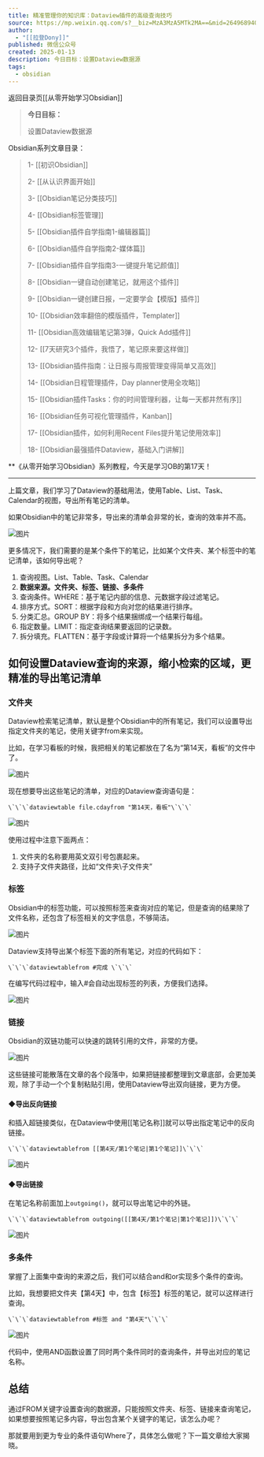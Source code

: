 ```yaml
---
title: 精准管理你的知识库：Dataview插件的高级查询技巧
source: https://mp.weixin.qq.com/s?__biz=MzA3MzA5MTk2MA==&mid=2649689405&idx=1&sn=0647eb866e85876b9cfb8291cc544fc9&chksm=870ff32ab0787a3c3640d76d5f629cf0c3602aee9ae5720745a416008f4ae4479e32c61f89eb&cur_album_id=3189343285316665351&scene=189#wechat_redirect
author:
  - "[[拉登Dony]]"
published: 微信公众号
created: 2025-01-13
description: 今日目标：设置Dataview数据源
tags:
  - obsidian
---
```

返回目录页[[从零开始学习Obsidian]]

> **今日目标：**
> 
> 设置Dataview数据源

Obsidian系列文章目录：

> 1- [[初识Obsidian]]
> 
> 2- [[从认识界面开始]]
> 
> 3- [[Obsidian笔记分类技巧]]
> 
> 4- [[Obsidian标签管理]]
> 
> 5- [[Obsidian插件自学指南1-编辑器篇]]
> 
> 6- [[Obsidian插件自学指南2-媒体篇]]
>
> 7- [[Obsidian插件自学指南3-一键提升笔记颜值]]
>
> 8- [[Obsidian一键自动创建笔记，就用这个插件]]
>
> 9- [[Obsidian一键创建日报，一定要学会【模版】插件]]
>
>10- [[Obsidian效率翻倍的模版插件，Templater]]
>
>11- [[Obsidian高效编辑笔记第3弹，Quick Add插件]]
>
>12- [[7天研究3个插件，我悟了，笔记原来要这样做]]
>
>13- [[Obsidian插件指南：让日报与周报管理变得简单又高效]]
>
>14- [[Obsidian日程管理插件，Day planner使用全攻略]]
>
>15- [[Obsidian插件Tasks：你的时间管理利器，让每一天都井然有序]]
>
>16- [[Obsidian任务可视化管理插件，Kanban]]
>
>17- [[Obsidian插件，如何利用Recent Files提升笔记使用效率]]
>
>18- [[Obsidian最强插件Dataview，基础入门讲解]]

**《从零开始学习Obsidian》系列教程，今天是学习OB的第17天！

---

上篇文章，我们学习了Dataview的基础用法，使用Table、List、Task、Calendar的视图，导出所有笔记的清单。

如果Obsidian中的笔记非常多，导出来的清单会非常的长，查询的效率并不高。

![图片](https://mmbiz.qpic.cn/sz_mmbiz_png/VpIHXp1jib5SgZ4hIMgXNgOadwavQw7p6ftftfZOVuCFRCzgZIbIqYexJqO2mBMyyyPbfz4tPVd65vP7jaaKeeg/640?wx_fmt=png&from=appmsg&tp=webp&wxfrom=5&wx_lazy=1&wx_co=1)

更多情况下，我们需要的是某个条件下的笔记，比如某个文件夹、某个标签中的笔记清单，该如何导出呢？

1. 查询视图。List、Table、Task、Calendar
2. **数据来源。文件夹、标签、链接、多条件**
3. 查询条件。WHERE：基于笔记内部的信息、元数据字段过滤笔记。
4. 排序方式。SORT：根据字段和方向对您的结果进行排序。
5. 分类汇总。GROUP BY：将多个结果捆绑成一个结果行每组。
6. 指定数量。LIMIT：指定查询结果要返回的记录数。
7. 拆分填充。FLATTEN：基于字段或计算将一个结果拆分为多个结果。

## 如何设置Dataview查询的来源，缩小检索的区域，更精准的导出笔记清单

### 文件夹

Dataview检索笔记清单，默认是整个Obsidian中的所有笔记，我们可以设置导出指定文件夹的笔记，使用关键字from来实现。

比如，在学习看板的时候，我把相关的笔记都放在了名为“第14天，看板”的文件中了。

![图片](https://mmbiz.qpic.cn/sz_mmbiz_png/VpIHXp1jib5SgZ4hIMgXNgOadwavQw7p6Wj2sqpUOT6lh8OO1vXkhTFHgfRHsh25aCU0pnpTaTCgwHRDxNia9jEw/640?wx_fmt=png&from=appmsg&tp=webp&wxfrom=5&wx_lazy=1&wx_co=1)

现在想要导出这些笔记的清单，对应的Dataview查询语句是：

```
\`\`\`dataviewtable file.cdayfrom "第14天，看板"\`\`\`
```
![图片](https://mmbiz.qpic.cn/sz_mmbiz_gif/VpIHXp1jib5SgZ4hIMgXNgOadwavQw7p68RJ9gO1eNOSdKX2mxmrzlr11x6N7zOZY3F3iaviaLFpHQpmLamguR40w/640?wx_fmt=gif&from=appmsg&tp=webp&wxfrom=5&wx_lazy=1&wx_co=1)

使用过程中注意下面两点：

1. 文件夹的名称要用英文双引号包裹起来。
2. 支持子文件夹路径，比如“文件夹\\子文件夹”

### 标签

Obsidian中的标签功能，可以按照标签来查询对应的笔记，但是查询的结果除了文件名称，还包含了标签相关的文字信息，不够简洁。

![图片](https://mmbiz.qpic.cn/sz_mmbiz_png/VpIHXp1jib5SgZ4hIMgXNgOadwavQw7p6OZF8ZS4j8oAT0ORziaCTsN3Zp4TpNNZlcUVjicnxFKd2wY1pkIWISVvg/640?wx_fmt=png&from=appmsg&tp=webp&wxfrom=5&wx_lazy=1&wx_co=1)

Dataview支持导出某个标签下面的所有笔记，对应的代码如下：

```
\`\`\`dataviewtablefrom #完成 \`\`\`
```

在编写代码过程中，输入#会自动出现标签的列表，方便我们选择。

![图片](https://mmbiz.qpic.cn/sz_mmbiz_gif/VpIHXp1jib5SgZ4hIMgXNgOadwavQw7p6eQGVyZqia3zdD9w2Fd6mxqBC0SrgjJia7GR7KLFzwoznrzyoeLr2aXicg/640?wx_fmt=gif&from=appmsg&tp=webp&wxfrom=5&wx_lazy=1&wx_co=1)

### 链接

Obsidian的双链功能可以快速的跳转引用的文件，非常的方便。

![图片](https://mmbiz.qpic.cn/sz_mmbiz_png/VpIHXp1jib5SgZ4hIMgXNgOadwavQw7p6slv3gmRN0e00edNTNr7yu4GvsgShficGJWSZ9H46efFjztoIcNaeCJg/640?wx_fmt=png&from=appmsg&tp=webp&wxfrom=5&wx_lazy=1&wx_co=1)

这些链接可能散落在文章的各个段落中，如果把链接都整理到文章底部，会更加美观，除了手动一个个复制粘贴引用，使用Dataview导出双向链接，更为方便。

#### ◆导出反向链接

和插入超链接类似，在Dataview中使用\[\[笔记名称\]\]就可以导出指定笔记中的反向链接。

```
\`\`\`dataviewtablefrom [[第4天/第1个笔记|第1个笔记]]\`\`\`
```
![图片](https://mmbiz.qpic.cn/sz_mmbiz_gif/VpIHXp1jib5SgZ4hIMgXNgOadwavQw7p63JGcic1NbEDrXbBKJamFgQs46HoCxYoEffOCAmTU1BeyWPrcic8o2iajA/640?wx_fmt=gif&from=appmsg&tp=webp&wxfrom=5&wx_lazy=1&wx_co=1)

#### ◆导出链接

在笔记名称前面加上`outgoing()`，就可以导出笔记中的外链。

```
\`\`\`dataviewtablefrom outgoing([[第4天/第1个笔记|第1个笔记]])\`\`\`
```
![图片](https://mmbiz.qpic.cn/sz_mmbiz_gif/VpIHXp1jib5SgZ4hIMgXNgOadwavQw7p6oFiafCVN94thcuE6mvK8l4W7hBhBZcvzhicCgAHZDKUic81Cb33guHVLw/640?wx_fmt=gif&from=appmsg&tp=webp&wxfrom=5&wx_lazy=1&wx_co=1)

### 多条件

掌握了上面集中查询的来源之后，我们可以结合and和or实现多个条件的查询。

比如，我想要把文件夹【第4天】中，包含【标签】标签的笔记，就可以这样进行查询。

```
\`\`\`dataviewtablefrom #标签 and "第4天"\`\`\`
```
![图片](https://mmbiz.qpic.cn/sz_mmbiz_gif/VpIHXp1jib5SgZ4hIMgXNgOadwavQw7p6syD5cbkNtkc4iaicq01gtdnq3l5cB5qJo9jvjUHsbibZu2ooZN3iboibY2w/640?wx_fmt=gif&from=appmsg&tp=webp&wxfrom=5&wx_lazy=1&wx_co=1)

代码中，使用AND函数设置了同时两个条件同时的查询条件，并导出对应的笔记名称。

## 总结

通过FROM关键字设置查询的数据源，只能按照文件夹、标签、链接来查询笔记，如果想要按照笔记多内容，导出包含某个关键字的笔记，该怎么办呢？

那就要用到更为专业的条件语句Where了，具体怎么做呢？下一篇文章给大家揭晓。
